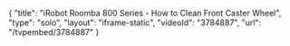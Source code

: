 {
    "title": "iRobot Roomba 800 Series - How to Clean Front Caster Wheel",
    "type": "solo",
    "layout": "iframe-static",
    "videoId": "3784887",
    "url": "\/tvpembed\/3784887"
}
